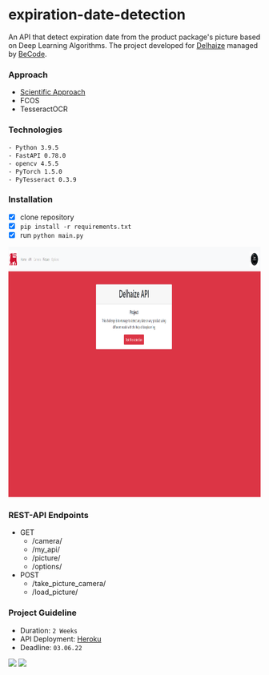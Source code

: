 # expiration-date-detection
An API that detect expiration date from the product package's picture based on Deep Learning Algorithms. The project developed for [Delhaize](https://www.aholddelhaize.com/brands/delhaize/) managed by [BeCode](https://becode.org/).
 
 
### Approach

- [Scientific Approach](https://www.sciencedirect.com/science/article/pii/S0957417422006728?via%3Dihub)
- FCOS
- TesseractOCR

### Technologies

``` 
- Python 3.9.5 
- FastAPI 0.78.0
- opencv 4.5.5
- PyTorch 1.5.0
- PyTesseract 0.3.9
``` 

### Installation

    
   - [X] clone repository
   - [X] `pip install -r requirements.txt`
   - [X] run `python main.py`
  
<img src="https://raw.githubusercontent.com/kivancgunduz/expiration-date-detection/master/assets/delhaize_api_main.png" height='500'>
   


### REST-API Endpoints
- GET 
  - /camera/
  - /my_api/
  - /picture/
  - /options/
- POST
  - /take_picture_camera/
  - /load_picture/

### Project Guideline

- Duration: ` 2 Weeks `
- API Deployment: [Heroku](https://delhaize-api.herokuapp.com/)
- Deadline: ` 03.06.22 `

<img src="https://imageio.forbes.com/i-forbesimg/media/lists/companies/delhaize-group_416x416.jpg?format=jpg&height=416&width=416&fit=bounds" height='200'> <img src="https://becode.org/app/uploads/2020/03/cropped-becode-logo-seal.png" height='200'> 
